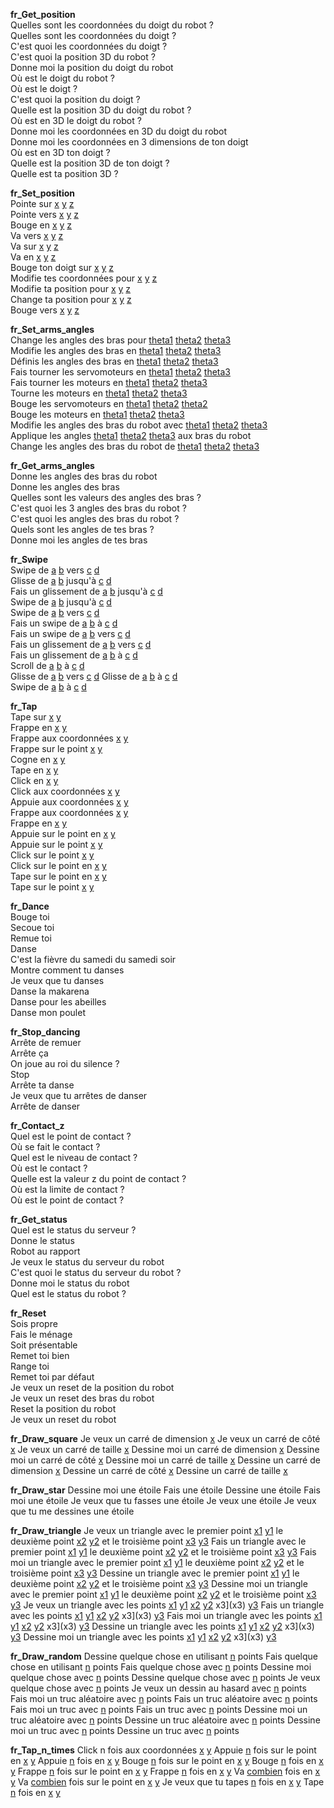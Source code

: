 **fr_Get_position**  
Quelles sont les coordonnées du doigt du robot ?  
Quelles sont les coordonnées du doigt ?  
C'est quoi les coordonnées du doigt ?  
C'est quoi la position 3D du robot ?  
Donne moi la position du doigt du robot  
Où est le doigt du robot ?  
Où est le doigt ?  
C'est quoi la position du doigt ?  
Quelle est la position 3D du doigt du robot ?  
Où est en 3D le doigt du robot ?  
Donne moi les coordonnées en 3D du doigt du robot  
Donne moi les coordonnées en 3 dimensions de ton doigt  
Où est en 3D ton doigt ?  
Quelle est la position 3D de ton doigt ?  
Quelle est ta position 3D ?  

**fr_Set_position**  
Pointe sur [x](x) [y](y) [z](z)  
Pointe vers [x](x) [y](y) [z](z)  
Bouge en [x](x) [y](y) [z](z)  
Va vers [x](x) [y](y) [z](z)  
Va sur [x](x) [y](y) [z](z)  
Va en [x](x) [y](y) [z](z)  
Bouge ton doigt sur [x](x) [y](y) [z](z)  
Modifie tes coordonnées pour [x](x) [y](y) [z](z)  
Modifie ta position pour [x](x) [y](y) [z](z)  
Change ta position pour [x](x) [y](y) [z](z)  
Bouge vers [x](x) [y](y) [z](z)  

**fr_Set_arms_angles**  
Change les angles des bras pour [theta1](theta1) [theta2](theta2) [theta3](theta3)  
Modifie les angles des bras en [theta1](theta1) [theta2](theta2) [theta3](theta3)  
Définis les angles des bras en [theta1](theta1) [theta2](theta2) [theta3](theta3)  
Fais tourner les servomoteurs en [theta1](theta1) [theta2](theta2) [theta3](theta3)  
Fais tourner les moteurs en [theta1](theta1) [theta2](theta2) [theta3](theta3)  
Tourne les moteurs en [theta1](theta1) [theta2](theta2) [theta3](theta3)  
Bouge les servomoteurs en [theta1](theta1) [theta2](theta2) [theta2](theta3)  
Bouge les moteurs en [theta1](theta1) [theta2](theta2) [theta3](theta3)  
Modifie les angles des bras du robot avec [theta1](theta1) [theta2](theta2) [theta3](theta3)  
Applique les angles [theta1](theta1) [theta2](theta2) [theta3](theta3) aux bras du robot  
Change les angles des bras du robot de [theta1](theta1) [theta2](theta2) [theta3](theta3)  

**fr_Get_arms_angles**  
Donne les angles des bras du robot  
Donne les angles des bras  
Quelles sont les valeurs des angles des bras ?  
C'est quoi les 3 angles des bras du robot ?  
C'est quoi les angles des bras du robot ?  
Quels sont les angles de tes bras ?  
Donne moi les angles de tes bras  

**fr_Swipe**  
Swipe de [a](startX) [b](startY) vers [c](endX) [d](endY)  
Glisse de [a](startX) [b](startY) jusqu'à [c](endX) [d](endY)  
Fais un glissement de [a](startX) [b](startY) jusqu'à [c](endX) [d](endY)  
Swipe de [a](startX) [b](startY) jusqu'à [c](endX) [d](endY)  
Swipe de [a](startX) [b](startY) vers [c](endX) [d](endY)  
Fais un swipe de [a](startX) [b](startY) à [c](endX) [d](endY)  
Fais un swipe de [a](startX) [b](startY) vers [c](endX) [d](endY)  
Fais un glissement de [a](startX) [b](startY) vers [c](endX) [d](endY)  
Fais un glissement de [a](startX) [b](startY) à [c](endX) [d](endY)  
Scroll de [a](startX) [b](startY) à [c](endX) [d](endY)  
Glisse de [a](startX) [b](startY) vers [c](endX) [d](endY  )
Glisse de [a](startX) [b](startY) à [c](endX) [d](endY)  
Swipe de [a](startX) [b](startY) à [c](endX) [d](endY)  

**fr_Tap**  
Tape sur [x](x) [y](y)  
Frappe en [x](x) [y](y)  
Frappe aux coordonnées [x](x) [y](y)  
Frappe sur le point [x](x) [y](y)  
Cogne en [x](x) [y](y)  
Tape en [x](x) [y](y)  
Click en [x](x) [y](y)  
Click aux coordonnées [x](x) [y](y)  
Appuie aux coordonnées [x](x) [y](y)  
Frappe aux coordonnées [x](x) [y](y)  
Frappe en [x](x) [y](y)  
Appuie sur le point en [x](x) [y](y)  
Appuie sur le point [x](x) [y](y)  
Click sur le point [x](x) [y](y)  
Click sur le point en [x](x) [y](y)  
Tape sur le point en [x](x) [y](y)  
Tape sur le point [x](x) [y](y)  

**fr_Dance**  
Bouge toi  
Secoue toi  
Remue toi  
Danse  
C'est la fièvre du samedi du samedi soir  
Montre comment tu danses  
Je veux que tu danses  
Danse la makarena  
Danse pour les abeilles  
Danse mon poulet  

**fr_Stop_dancing**  
Arrête de remuer  
Arrête ça  
On joue au roi du silence ?  
Stop  
Arrête ta danse  
Je veux que tu arrêtes de danser  
Arrête de danser  

**fr_Contact_z**  
Quel est le point de contact ?  
Où se fait le contact ?  
Quel est le niveau de contact ?  
Où est le contact ?  
Quelle est la valeur z du point de contact ?  
Où est la limite de contact ?  
Où est le point de contact ?  

**fr_Get_status**  
Quel est le status du serveur ?  
Donne le status  
Robot au rapport  
Je veux le status du serveur du robot  
C'est quoi le status du serveur du robot ?  
Donne moi le status du robot  
Quel est le status du robot ?  

**fr_Reset**  
Sois propre  
Fais le ménage  
Soit présentable  
Remet toi bien  
Range toi  
Remet toi par défaut  
Je veux un reset de la position du robot  
Je veux un reset des bras du robot  
Reset la position du robot  
Je veux un reset du robot  

**fr_Draw_square**
Je veux un carré de dimension [x](length)
Je veux un carré de côté [x](length)
Je veux un carré de taille [x](length)
Dessine moi un carré de dimension [x](length)
Dessine moi un carré de côté [x](length)
Dessine moi un carré de taille [x](length)
Dessine un carré de dimension [x](length)
Dessine un carré de côté [x](length)
Dessine un carré de taille [x](length)

**fr_Draw_star**
Dessine moi une étoile
Fais une étoile
Dessine une étoile
Fais moi une étoile
Je veux que tu fasses une étoile
Je veux une étoile
Je veux que tu me dessines une étoile

**fr_Draw_triangle**
Je veux un triangle avec le premier point [x1](x1) [y1](y1) le deuxième point [x2](x2) [y2](y2) et le troisième point [x3](x3) [y3](y3)
Fais un triangle avec le premier point [x1](x1) [y1](y1) le deuxième point [x2](x2) [y2](y2) et le troisième point [x3](x3) [y3](y3)
Fais moi un triangle avec le premier point [x1](x1) [y1](y1) le deuxième point [x2](x2) [y2](y2) et le troisième point [x3](x3) [y3](y3)
Dessine un triangle avec le premier point [x1](x1) [y1](y1) le deuxième point [x2](x2) [y2](y2) et le troisième point [x3](x3) [y3](y3)
Dessine moi un triangle avec le premier point [x1](x1) [y1](y1) le deuxième point [x2](x2) [y2](y2) et le troisième point [x3](x3) [y3](y3)
Je veux un triangle avec les points [x1](x1) [y1](y1) [x2](x2) [y2](y2) x3](x3) [y3](y3)
Fais un triangle avec les points [x1](x1) [y1](y1) [x2](x2) [y2](y2) x3](x3) [y3](y3)
Fais moi un triangle avec les points [x1](x1) [y1](y1) [x2](x2) [y2](y2) x3](x3) [y3](y3)
Dessine un triangle avec les points [x1](x1) [y1](y1) [x2](x2) [y2](y2) x3](x3) [y3](y3)
Dessine moi un triangle avec les points [x1](x1) [y1](y1) [x2](x2) [y2](y2) x3](x3) [y3](y3)

**fr_Draw_random**
Dessine quelque chose en utilisant [n](n) points
Fais quelque chose en utilisant [n](n) points
Fais quelque chose avec [n](n) points
Dessine moi quelque chose avec [n](n) points
Dessine quelque chose avec [n](n) points
Je veux quelque chose avec [n](n) points
Je veux un dessin au hasard avec [n](n) points
Fais moi un truc aléatoire avec [n](n) points
Fais un truc aléatoire avec [n](n) points
Fais moi un truc avec [n](n) points
Fais un truc avec [n](n) points
Dessine moi un truc aléatoire avec [n](n) points
Dessine un truc aléatoire avec [n](n) points
Dessine moi un truc avec [n](n) points
Dessine un truc avec [n](n) points

**fr_Tap_n_times**
Click n fois aux coordonnées [x](x) [y](y)
Appuie [n](n) fois sur le point en [x](x) [y](y)
Appuie [n](n) fois en [x](x) [y](y)
Bouge [n](n) fois sur le point en [x](x) [y](y)
Bouge [n](n) fois en [x](x) [y](y)
Frappe [n](n) fois sur le point en [x](x) [y](y)
Frappe [n](n) fois en [x](x) [y](y)
Va [combien](n) fois en [x](x) [y](y)
Va [combien](n) fois sur le point en [x](x) [y](y)
Je veux que tu tapes [n](n) fois en [x](x) [y](y)
Tape [n](n) fois en [x](x) [y](y)